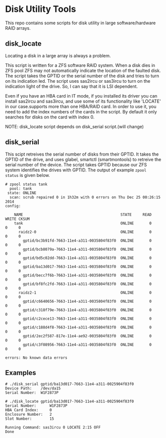 Disk Utility Tools
=========

This repo contains some scripts for disk utility in large software/hardware RAID arrays.

disk_locate
---------
Locating a disk in a large array is always a problem.

This script is written for a ZFS software RAID system. When a disk dies in ZFS pool ZFS may not automatically indicate the location of the faulted disk. The script takes the GPTID or the serial number of the disk and tries to turn on its indication led. The script uses sas2ircu or sas3ircu to turn on the indication light of the drive. So, I can say that it is LSI dependent.

Even if you have an HBA card in IT mode, if you installed its driver you can install sas2ircu and sas3ircu, and use some of its functionality like 'LOCATE' in our case.supports more than one HBA/RAID card. In order to use it, you need to add the index numbers of the cards in the script. By default it only searches for disks on the card with index 0.

NOTE: disk_locate script depends on disk_serial script.(will change)

disk_serial
---------
This scipt retreives the serial number of disks from their GPTID. It takes the GPTID of the drive, and uses glabel, smartctl (smartmontools) to retreive the serial number of the device. The script takes GPTID because our ZFS system identifies the drives with GPTID. The output of example `zpool status` is given below.

```
# zpool status tank
  pool: tank
 state: ONLINE
  scan: scrub repaired 0 in 1h32m with 0 errors on Thu Dec 25 00:26:15 2014
config:

    NAME                                            STATE     READ WRITE CKSUM
    tank                                            ONLINE       0     0     0
      raidz2-0                                      ONLINE       0     0     0
        gptid/bc3b91fd-7663-11e4-a311-0035804f83f0  ONLINE       0     0     0
        gptid/bcb8079a-7663-11e4-a311-0035804f83f0  ONLINE       0     0     0
        gptid/bd5c02dd-7663-11e4-a311-0035804f83f0  ONLINE       0     0     0
        gptid/ba13d017-7663-11e4-a311-0035804f83f0  ONLINE       0     0     0
        gptid/becc7f6b-7663-11e4-a311-0035804f83f0  ONLINE       0     0     0
        gptid/bf8fc2fd-7663-11e4-a311-0035804f83f0  ONLINE       0     0     0
      raidz2-1                                      ONLINE       0     0     0
        gptid/c6640656-7663-11e4-a311-0035804f83f0  ONLINE       0     0     0
        gptid/c318f79e-7663-11e4-a311-0035804f83f0  ONLINE       0     0     0
        gptid/c2cece13-7663-11e4-a311-0035804f83f0  ONLINE       0     0     0
        gptid/c188d4f8-7663-11e4-a311-0035804f83f0  ONLINE       0     0     0
        gptid/2ec2f587-817e-11e4-ae92-0035804f83f0  ONLINE       0     0     0
        gptid/c3f08956-7663-11e4-a311-0035804f83f0  ONLINE       0     0     0

errors: No known data errors
```

Examples
-----------

```
# ./disk_serial gptid/ba13d017-7663-11e4-a311-0025904f83f0
Device Path:    /dev/da15
Serial Number:  W1F2873P
```

```
# ./disk_locate gptid/ba13d017-7663-11e4-a311-0025904f83f0
Serial Number:      W1F2873P
HBA Card Index:     0
Enclosure Number:   2
Slot Number:        15

Running Command: sas3ircu 0 LOCATE 2:15 OFF
Done
```

